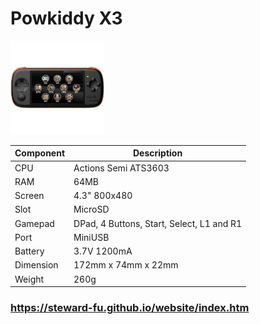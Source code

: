 # Powkiddy X3
![Alt text](imgs/main.jpg)
  
|Component|Description                              |
|---------|-----------------------------------------|
|CPU      |Actions Semi ATS3603                     |
|RAM      |64MB                                     |
|Screen   |4.3" 800x480                             |
|Slot     |MicroSD                                  |
|Gamepad  |DPad, 4 Buttons, Start, Select, L1 and R1|
|Port     |MiniUSB                                  |
|Battery  |3.7V 1200mA                              |
|Dimension|172mm x 74mm x 22mm                      |
|Weight   |260g                                     |

### https://steward-fu.github.io/website/index.htm
